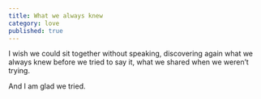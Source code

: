 ```yaml
---
title: What we always knew
category: love
published: true
---
```


I wish
we could sit together
without speaking,
discovering again
what we always knew
before we tried to say it,
what we shared
when we weren’t trying.

And I am glad we tried.
